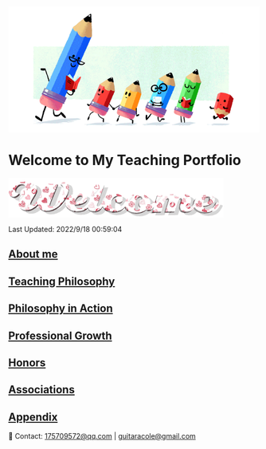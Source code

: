 <img src="teacher-gif.gif" align="center"/>

# Welcome to My Teaching Portfolio

<img src="welcome-19.gif" align="center"/>

Last Updated: 2022/9/18 00:59:04

## [About me](./About.md)

## [Teaching Philosophy](./philosophya.md)

## [Philosophy in Action](./teachingandlearning1.md)

## [Professional Growth](./professional.md)
  
## [Honors](./honors.md)
  
## [Associations](./associations.md)

## [Appendix](./appendix.md)

📧 Contact:
<175709572@qq.com> | <guitaracole@gmail.com>
